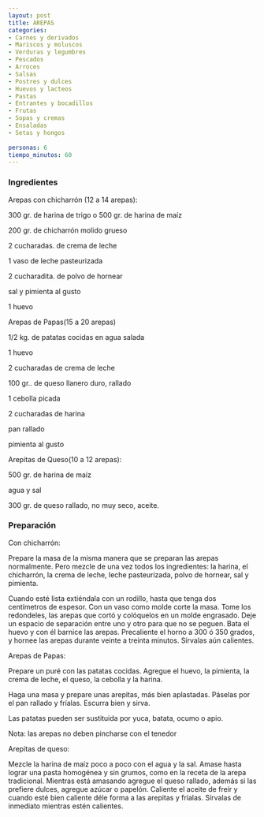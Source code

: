 ```yaml
---
layout: post
title: AREPAS
categories:
- Carnes y derivados
- Mariscos y moluscos
- Verduras y legumbres
- Pescados
- Arroces
- Salsas
- Postres y dulces
- Huevos y lacteos
- Pastas
- Entrantes y bocadillos
- Frutas
- Sopas y cremas
- Ensaladas
- Setas y hongos
 
personas: 6 
tiempo_minutos: 60 
---
```

<h3>Ingredientes</h3>
Arepas con chicharrón (12 a 14 arepas):

300 gr. de harina de trigo o 500 gr. de harina de maíz

200 gr. de chicharrón molido grueso

2 cucharadas. de crema de leche

1 vaso de leche pasteurizada

2 cucharadita. de polvo de hornear

sal y pimienta al gusto

1 huevo

Arepas de Papas(15 a 20 arepas)

1/2 kg. de patatas cocidas en agua salada

1 huevo

2 cucharadas de crema de leche

100 gr.. de queso llanero duro, rallado

1 cebolla picada

2 cucharadas de harina

pan rallado

pimienta al gusto

Arepitas de Queso(10 a 12 arepas):

500 gr. de harina de maíz

agua y sal

300 gr. de queso rallado, no muy seco, aceite.

<h3>Preparación</h3>
Con chicharrón:

Prepare la masa de la misma manera que se preparan las arepas normalmente. Pero mezcle de una vez todos los ingredientes: la harina, el chicharrón, la crema de leche, leche pasteurizada, polvo de hornear, sal y pimienta.

Cuando esté lista extiéndala con un rodillo, hasta que tenga dos centímetros de espesor. Con un vaso como molde corte la masa. Tome los redondeles, las arepas que cortó y colóquelos en un molde engrasado. Deje un espacio de separación entre uno y otro para que no se peguen. Bata el huevo y con él barnice las arepas. Precaliente el horno a 300 ó 350 grados, y hornee las arepas durante veinte a treinta minutos. Sírvalas aún calientes.

Arepas de Papas:

Prepare un puré con las patatas cocidas. Agregue el huevo, la pimienta, la crema de leche, el queso, la cebolla y la harina.

Haga una masa y prepare unas arepitas, más bien aplastadas. Páselas por el pan rallado y fríalas. Escurra bien y sirva.

Las patatas pueden ser sustituida por yuca, batata, ocumo o apio.

Nota: las arepas no deben pincharse con el tenedor

Arepitas de queso:

Mezcle la harina de maíz poco a poco con el agua y la sal. Amase hasta lograr una pasta homogénea y sin grumos, como en la receta de la arepa tradicional. Mientras está amasando agregue el queso rallado, además si las prefiere dulces, agregue azúcar o papelón. Caliente el aceite de freír y cuando esté bien caliente déle forma a las arepitas y fríalas. Sírvalas de inmediato mientras estén calientes.

